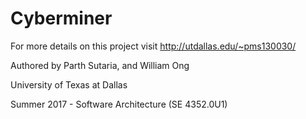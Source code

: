 # Cyberminer

For more details on this project visit http://utdallas.edu/~pms130030/


Authored by Parth Sutaria, and William Ong

University of Texas at Dallas

Summer 2017 - Software Architecture (SE 4352.0U1) 
